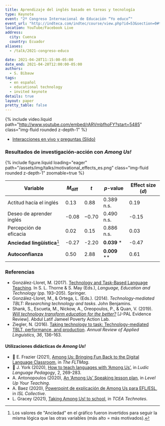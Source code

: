 ```yaml
---
title: Aprendizaje del inglés basado en tareas y tecnología
type: Keynote
event: "2º Congreso Internacional de Educación “Yo educo”"
event_url: "http://indteca.com/indtec/course/view.php?id=53&section=0#tabs-tree-start"
location: YouTube/Facebook Live
address:
  city: Cuenca
  country: Ecuador
aliases:
  - /talk/2021-congreso-educo

date: 2021-04-28T11:15:00-05:00
date_end: 2021-04-28T12:00:00-05:00
authors:
  - S. Bibauw
tags:
  - en español
  - educational technology
  - invited keynote
details: true
layout: paper
pretty_table: false
---
```


{% include video.liquid path="http://www.youtube.com/embed/rARVmbfhoFY?start=5485" class="img-fluid rounded z-depth-1" %}

<!-- <iframe width="640" height="360" src="" frameborder="0"> </iframe> -->

- [Interacciones en vivo y preguntas (Slido)](https://app.sli.do/event/0jfxlmuy)

### Resultados de investigación-acción con _Among Us!_

{% include figure.liquid loading="eager" path="/assets/img/talks/motivational_effects_es.png" class="img-fluid rounded z-depth-1" zoomable=true %}

| Variable                     | _M_<sub>diff</sub> | _t_   | _p_-value      | Effect size (_d_) |
| ---------------------------- | ------------------ | ----- | -------------- | ----------------- |
| Actitud hacía el inglés      | 0.13               | 0.88  | 0.389 n.s.     | 0.19              |
| Deseo de aprender inglés     | -0.08              | −0.70 | 0.490 n.s.     | -0.15             |
| Percepción de eficacia       | 0.02               | 0.15  | 0.886 n.s.     | 0.03              |
| **Anciedad lingüística**[^1] | -0.27              | -2.20 | **0.039** \*   | -0.47             |
| **Autoconfianza**            | 0.50               | 2.88  | **0.009** \*\* | 0.61              |

[^1]: Los valores de "Anciedad" en el gráfico fueron invertidos para seguir la misma lógica que las otras variables (más alto = más motivados).

### Referencias

- González-Lloret, M. (2017). [Technology and Task-Based Language Teaching](https://doi.org/10.1007/978-3-319-02237-6_16). In S. L. Thorne & S. May (Eds.), _Language, Education and Technology_ (pp. 193–205). Springer.
- González-Lloret, M., & Ortega, L. (Eds.). (2014). _Technology-mediated TBLT: Researching technology and tasks_. John Benjamins.
- Shank, S., Escueta, M., Nickow, A., Oreopoulos, P., & Quan, V. (2019). _[Will technology transform education for the better?](https://www.povertyactionlab.org/sites/default/files/documents/education-technology-evidence-review.pdf)_ [J-PAL Evidence Review]. Abdul Latif Jameel Poverty Action Lab.
- Ziegler, N. (2016). [Taking technology to task: Technology-mediated TBLT, performance, and production](https://doi.org/10.1017/S0267190516000039). _Annual Review of Applied Linguistics, 36_, 136–163.

#### Utilizaciones didácticas de _Among Us!_

- 🔖 E. Frazier (2021), [Among Us: Bringing Fun Back to the Digital Language Classroom](https://fltmag.com/among-us/), in _The FLTMag_.
- 🔖 J. York (2020), [How to teach languages with ‘Among Us’](https://llpjournal.org/2020/10/25/j-york-how-to-teach-languages-with-among-us.html), in _Ludic Language Pedagogy_, 2, 269-283.
- A. Antonopoulos (2020), [An ‘Among Us’ Speaking lesson plan](https://levelupyourteaching.com/an-among-us-speaking-lesson-plan/), in _Level Up Your Teaching_.
- A. Baez (2020), [Powerpoint de explicación de Among Us para EFL/ESL](https://en.islcollective.com/english-esl-powerpoints/material-type/conversation-and-dialogs/among-us/129357), in _ISL Collective_.
- L. Gracey (2021), [Taking Among Us! to school](https://blog.tcea.org/taking-among-us-to-school/), in _TCEA Technotes_.

